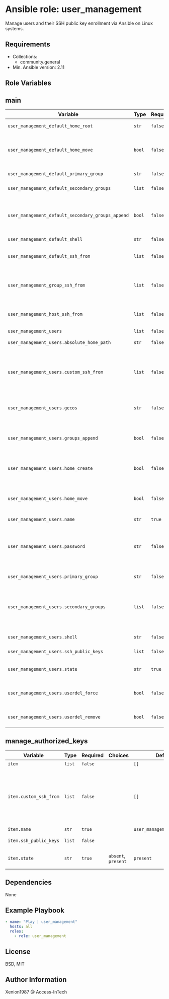  Ansible role: user_management
===

Manage users and their SSH public key enrollment via Ansible on Linux systems.

Requirements
---

- Collections:
  - community.general
- Min. Ansible version: 2.11

Role Variables
---

main
---

| Variable | Type | Required | Choices | Default | Description |
| --- | --- | --- | --- | --- | --- |
| `user_management_default_home_root` | `str` | `false` | | `None` | Custom default `$HOME` root path. Omitted if `null`. |
| `user_management_default_home_move` | `bool` | `false` | `false`, `true` | `false` | If set to `true` when used with `home`, attempt to move the user's old home directory to the specified directory if it isn't there already and the old home exists. |
| `user_management_default_primary_group` | `str` | `false` | | | Custom default primary user group. Omitted if `null`. |
| `user_management_default_secondary_groups` | `list` | `false` | | `[]` | Custom default secondary user groups. Omitted if empty. |
| `user_management_default_secondary_groups_append` | `bool` | `false` | `false`, `true` | `false` | If `true`, add the user to the groups specified in `groups`. <br />If `false`, user will only be added to the groups specified <br />in `groups`, removing them from all other groups. |
| `user_management_default_shell` | `str` | `false` | | `None` | Default user's shell. Omitted if `null`. |
| `user_management_default_ssh_from` | `list` | `false` | | `[]` | Default, global `from=""` value added to `authorized_keys` for each user having `user_management_users.ssh_public_keys` defined |
| `user_management_group_ssh_from` | `list` | `false` | | `[]` | `group_vars` specific `from=""` value added to `authorized_keys` for each user having `user_management_users.ssh_public_keys` defined |
| `user_management_host_ssh_from` | `list` | `false` | | `[]` | `host_vars` specific `from=""` value added to `authorized_keys` for each user having `user_management_users.ssh_public_keys` defined |
| `user_management_users` | `list` | `false` | | `[]` | List of users to be managed. |
| `user_management_users.absolute_home_path` | `str` | `false` | | | Custom `$HOME` root path. Must be specified as absolute path. |
| `user_management_users.custom_ssh_from` | `list` | `false` | | `[]` | `from=""` value added to `authorized_keys` if user has `user_management_users.ssh_public_keys` defined. <br />If `user_management_default_ssh_from` or `custom_ssh_from` is defined and not set to `'*'`, all values will be concatenated. |
| `user_management_users.gecos` | `str` | `false` | | `None` | Optionally sets the description (aka GECOS) of user account: <br />Full Name, Room Number, Work Phone, Home Phone, Other |
| `user_management_users.groups_append` | `bool` | `false` | `false`, `true` | `false` | If `true`, add the user to the groups specified in groups. <br />If `false`, user will only be added to the groups specified in `secondary_groups`, removing them from all other groups. |
| `user_management_users.home_create` | `bool` | `false` | `false`, `true` | `true` | Unless set to false, a home directory will be created for the user when the account is created or if the home directory does not exist. |
| `user_management_users.home_move` | `bool` | `false` | `false`, `true` | `false` | If set to `true` when used with `home:`, attempt to move the user's old home directory to the specified directory if it isn't already there and the old home exists. |
| `user_management_users.name` | `str` | `true` | | `user_management_john.doe` | User's Linux login name. |
| `user_management_users.password` | `str` | `false` | | `None` | If provided, set the user's password to the provided encrypted hash password. To create an account with a locked/disabled password, set this to `!` or `*`. <br />How to generate encrypted passwords: <br />[Ansible Documentation](https://docs.ansible.com/ansible/latest/reference_appendices/faq.html#how-do-i-generate-encrypted-passwords-for-the-user-module) |
| `user_management_users.primary_group` | `str` | `false` | | `user_management_users.name` | Optionally sets the user's primary group (takes a group name). |
| `user_management_users.secondary_groups` | `list` | `false` | | `[]` | List of groups user will be added to. <br />By default, the user is removed from all other groups. <br />Configure `groups_append` to modify this. <br />When set to an empty string `''`, the user is removed from all groups except the primary group. |
| `user_management_users.shell` | `str` | `false` | | `user_management_default_shell` | Overwrites 'user_management_default_shell'. |
| `user_management_users.ssh_public_keys` | `list` | `false` | | `[]` | The SSH public key(s), as a list or (since Ansible 1.9) url. |
| `user_management_users.state` | `str` | `true` | `absent`, `present` | `present` | Whether the account should exist or not, taking action if the state is different from what is stated. |
| `user_management_users.userdel_force` | `bool` | `false` | `false`, `true` | `false` | This only affects `state=absent`. <br />It forces removal of the user and associated directories on supported platforms. |
| `user_management_users.userdel_remove` | `bool` | `false` | `false`, `true` | `false` | This only affects `state=absent`. <br />It attempts to remove directories associated with the user. |

manage_authorized_keys
---

| Variable | Type | Required | Choices | Default | Description |
| --- | --- | --- | --- | --- | --- |
| `item` | `list` | `false` | | `[]` | List of users to be managed. |
| `item.custom_ssh_from` | `list` | `false` | | `[]` | `from=""` value added to `authorized_keys` if user has `user_management_users.ssh_public_keys` defined. <br />All values from `user_management_default_ssh_from`, `user_management_group_ssh_from` and `user_management_host_ssh_from` will be concatenated. |
| `item.name` | `str` | `true` | | `user_management_john.doe` | User's Linux login name. |
| `item.ssh_public_keys` | `list` | `false` | | | A list of the SSH public key(s), as a string or (since Ansible 1.9) url. |
| `item.state` | `str` | `true` | `absent`, `present` | `present` | Whether the account should exist or not, taking action if the state is different from what is stated. |



Dependencies
---

None

Example Playbook
---

```yaml
- name: "Play | user_management"
  hosts: all
  roles:
    - role: user_management
```

License
---

BSD, MIT

Author Information
---

Xenion1987 @ Access-InTech
